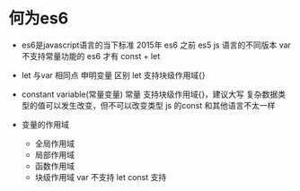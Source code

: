 # 何为es6

- es6是javascript语言的当下标准
 2015年 es6
 之前 es5
 js 语言的不同版本
 var 不支持常量功能的
 es6 才有 const + let

- let 与var
 相同点 申明变量
 区别 let 支持块级作用域{}

- constant variable(常量变量)
 常量 支持块级作用域{}，建议大写
 复杂数据类型的值可以发生改变，但不可以改变类型
 js 的const 和其他语言不太一样

- 变量的作用域
  - 全局作用域
  - 局部作用域
   - 函数作用域
   - 块级作用域
     var 不支持
     let const 支持